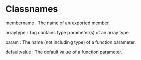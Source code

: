 # Classnames
membername
: The name of an exported member.

arraytype
: Tag contains type parameter(s) of an array type.


param
: The name (not including type) of a function parameter.

defaultvalue
: The default value of a function parameter.

